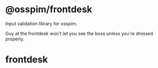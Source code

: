 # @osspim/frontdesk

Input validation library for osspim.

Guy at the frontdesk won't let you see the boss unless you're dressed properly.
# frontdesk
